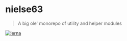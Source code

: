 # nielse63

> A big ole' monorepo of utility and helper modules

[![lerna](https://img.shields.io/badge/maintained%20with-lerna-cc00ff.svg)](https://lernajs.io/)
